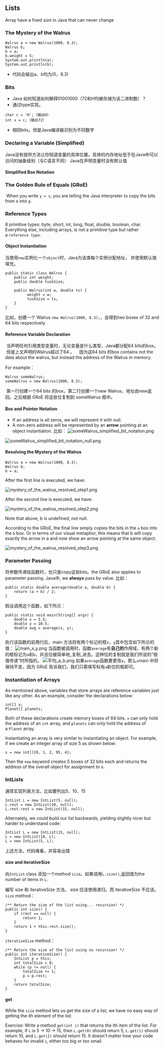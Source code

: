 ## Lists

Array have a fixed size in Java that can never change

### The Mystery of the Walrus

```
Walrus a = new Walrus(1000, 8.3);
Walrus b;
b = a;
b.weight = 5;
System.out.println(a);
System.out.println(b);
```
- 代码会输出a、b均为(5，8.3)
### Bits
 - Java 如何知道如何解释01001000（72和H均被存储为该二进制数）？
 - 通过type实现。
 ```
char c = 'H';（输出H）
int x = c;（输出72）
```
 - 相同bits，但是Java编译器识别为不同数字

### Declaring a Variable (Simplified)

Java没有提供方法让你知道变量的具体位置。具体的内存地址低于在Java中可以访问的抽象级别（与C语言不同）
Java在声明变量时没有默认值
#### Simplified Box Notation


### The Golden Rule of Equals (GRoE)

 When you write `y = x`, you are telling the Java interpreter to copy the bits from x into y.
### Reference Types
8 primitive types: byte, short, int, long, float, double, boolean, char.
Everything else, including arrays, is not a primitive type but rather a `reference type`.
#### Object Instantiation

当使用`new`实例化一个`object`时，Java为该类每个实例分配地址， 并使用默认值填充。
```
public static class Walrus {
    public int weight;
    public double tuskSize;

    public Walrus(int w, double ts) {
          weight = w;
          tuskSize = ts;
    }
}
```
比如，创建一个 Walrus `new Walrus(1000, 8.3);`，会得到two boxes of 32 and 64 bits respectively

#### Reference Variable Declaration

 当声明任何引用类型变量时，无论变量是什么类型，Java都分配64 bits的box。
 但是上文声明的Walrus超过了64 。
 
 因为这64 bits 的box contains not the data about the walrus, but instead the address of the Walrus in memory.

 For example：
 ```
Walrus someWalrus;
someWalrus = new Walrus(1000, 8.3);
```
 第一行创建一个64 bits 的box，第二行创建一个new Walrus，地址由new返回。之后根据 GRoE 将这些位复制到 someWalrus 框中。
 
#### Box and Pointer Notation
- If an address is all zeros, we will represent it with null.
- A non-zero address will be represented by an **arrow** pointing at an object instantiation.
 比如：
![someWalrus_simplified_bit_notation.png](https://joshhug.gitbooks.io/hug61b/content/chap2/fig21/someWalrus_simplified_bit_notation.png)

![someWalrus_simplified_bit_notation_null.png](https://joshhug.gitbooks.io/hug61b/content/chap2/fig21/someWalrus_simplified_bit_notation_null.png)
#### Resolving the Mystery of the Walrus
```
Walrus a = new Walrus(1000, 8.3);
Walrus b;
b = a;
```
After the first line is executed, we have:

![mystery_of_the_walrus_resolved_step1.png](https://joshhug.gitbooks.io/hug61b/content/chap2/fig21/mystery_of_the_walrus_resolved_step1.png)

After the second line is executed, we have:

![mystery_of_the_walrus_resolved_step2.png](https://joshhug.gitbooks.io/hug61b/content/chap2/fig21/mystery_of_the_walrus_resolved_step2.png)

Note that above, b is undefined, not null.

According to the GRoE, the final line simply copies the bits in the `a` box into the `b` box. Or in terms of our visual metaphor, this means that b will copy exactly the arrow in a and now show an arrow pointing at the same object.

![mystery_of_the_walrus_resolved_step3.png](https://joshhug.gitbooks.io/hug61b/content/chap2/fig21/mystery_of_the_walrus_resolved_step3.png)

### Parameter Passing
将参数传递给函数时，也只是copy这些bits。the GRoE also applies to parameter passing.
Java中, we **always** pass by value.
比如：
```
public static double average(double a, double b) {
    return (a + b) / 2;
}
```

假设调用这个函数，如下所示：
```
public static void main(String[] args) {
    double x = 5.5;
    double y = 10.5;
    double avg = average(x, y);
}
```

执行该函数的前两行后，main 方法将有两个标记的框`x`，`y`其中包含如下所示的值：
![main_x_y.png](https://joshhug.gitbooks.io/hug61b/content/chap2/fig21/main_x_y.png)
当函数被调用时，函数`average`有**自己的**作用域，有两个新的框标记为`a`和`b`，并且位被简单地_复制_进去。这种位的复制就是我们所说的“按值传递”时所指的。
![平均_a_b.png](https://joshhug.gitbooks.io/hug61b/content/chap2/fig21/average_a_b.png)
如果`average`函数要更改`a`，那么`x`main 中将保持不变，因为 GRoE 告诉我们，我们只需填写标有`a`新位的框即可。

### Instantiation of Arrays
As mentioned above, variables that store arrays are reference variables just like any other. As an example, consider the declarations below:

```
int[] x;
Planet[] planets;
```

Both of these declarations create memory boxes of 64 bits. `x` can only hold the address of an `int` array, and `planets` can only hold the address of a `Planet` array.

Instantiating an array is very similar to instantiating an object. For example, if we create an integer array of size 5 as shown below:

```
x = new int[]{0, 1, 2, 95, 4};
```

Then the `new` keyword creates 5 boxes of 32 bits each and returns the address of the overall object for assignment to x.

### IntLists
通常实现列表方法，比如要列出5、10、15
```
IntList L = new IntList(5, null);
L.rest = new IntList(10, null);
L.rest.rest = new IntList(15, null);
```

Alternately, we could build our list backwards, yielding slightly nicer but harder to understand code:

```
IntList L = new IntList(15, null);
L = new IntList(10, L);
L = new IntList(5, L);
```
上述方法，代码难看，并容易出错

#### size and iterativeSize
向`IntList` class 添加一个method `size`。如果调用`L.size()`,返回值为the number of items in `L`.

编写 size 和 iterativeSize 方法。 size 应该使用递归，而 iterativeSize 不应该。
`size` method：
```
/** Return the size of the list using... recursion! */
public int size() {
    if (rest == null) {
        return 1;
    }
    return 1 + this.rest.size();
}
```

`iterativeSize` method：
```
/** Return the size of the list using no recursion! */
public int iterativeSize() {
    IntList p = this;
    int totalSize = 0;
    while (p != null) {
        totalSize += 1;
        p = p.rest;
    }
    return totalSize;
}
```

#### get

While the `size` method lets us get the size of a list, we have no easy way of getting the ith element of the list.

Exercise: Write a method `get(int i)` that returns the ith item of the list. For example, if `L` is 5 -> 10 -> 15, then `L.get(0)` should return 5, `L.get(1)` should return 10, and `L.get(2)` should return 15. It doesn't matter how your code behaves for invalid `i`, either too big or too small.

